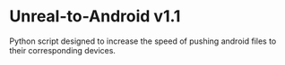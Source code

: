 # Unreal-to-Android v1.1
Python script designed to increase the speed of pushing android files to their corresponding devices.
